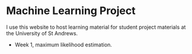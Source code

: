 # Machine Learning Project

I use this website to host learning material for student project materials at the University of St Andrews. 


- Week 1, maximum likelihood estimation.

